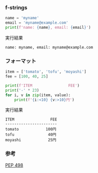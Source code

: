 ### f-strings

```python
name = 'myname'
email = 'myname@example.com'
print(f'name: {name}, email: {email}')
```

実行結果

```
name: myname, email: myname@example.com
```

### フォーマット

```python
item = ['tomato', 'tofu', 'moyashi']
fee = [100, 40, 25]

print(f'ITEM                FEE')
print('-' * 23)
for i, v in zip(item, value):
    print(f'{i:<10} {v:>10}円')
```    

実行結果

```
ITEM                FEE
-----------------------
tomato            100円
tofu               40円
moyashi            25円
```

### 参考

[PEP 498](https://www.python.org/dev/peps/pep-0498/)
